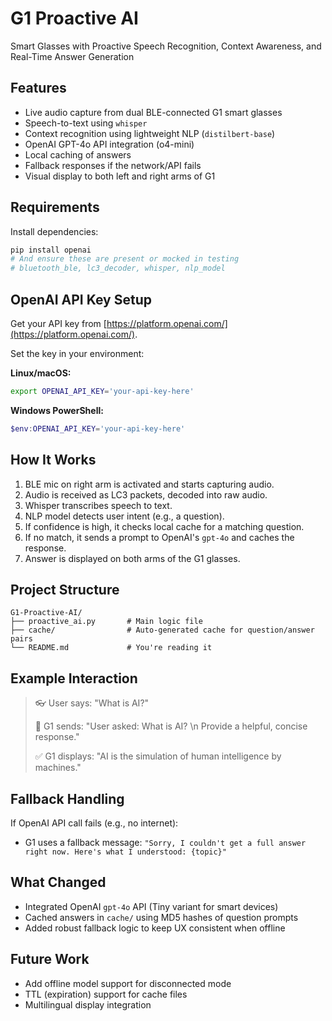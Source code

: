 # G1 Proactive AI

Smart Glasses with Proactive Speech Recognition, Context Awareness, and Real-Time Answer Generation


## Features

- Live audio capture from dual BLE-connected G1 smart glasses
- Speech-to-text using `whisper`
- Context recognition using lightweight NLP (`distilbert-base`)
- OpenAI GPT-4o API integration (o4-mini)
- Local caching of answers
- Fallback responses if the network/API fails
- Visual display to both left and right arms of G1


## Requirements

Install dependencies:

```bash
pip install openai
# And ensure these are present or mocked in testing
# bluetooth_ble, lc3_decoder, whisper, nlp_model
```


## OpenAI API Key Setup

Get your API key from [https://platform.openai.com/](https://platform.openai.com/).

Set the key in your environment:

**Linux/macOS:**
```bash
export OPENAI_API_KEY='your-api-key-here'
```

**Windows PowerShell:**
```powershell
$env:OPENAI_API_KEY='your-api-key-here'
```


## How It Works

1. BLE mic on right arm is activated and starts capturing audio.
2. Audio is received as LC3 packets, decoded into raw audio.
3. Whisper transcribes speech to text.
4. NLP model detects user intent (e.g., a question).
5. If confidence is high, it checks local cache for a matching question.
6. If no match, it sends a prompt to OpenAI's `gpt-4o` and caches the response.
7. Answer is displayed on both arms of the G1 glasses.


## Project Structure

```
G1-Proactive-AI/
├── proactive_ai.py       # Main logic file
├── cache/                # Auto-generated cache for question/answer pairs
└── README.md             # You're reading it
```

## Example Interaction

> 👓 User says: "What is AI?"
>
> 🤖 G1 sends: "User asked: What is AI? \n Provide a helpful, concise response."
>
> ✅ G1 displays: "AI is the simulation of human intelligence by machines."

## Fallback Handling

If OpenAI API call fails (e.g., no internet):
- G1 uses a fallback message: `"Sorry, I couldn't get a full answer right now. Here's what I understood: {topic}"`

## What Changed

- Integrated OpenAI `gpt-4o` API (Tiny variant for smart devices)
- Cached answers in `cache/` using MD5 hashes of question prompts
- Added robust fallback logic to keep UX consistent when offline

## Future Work

- Add offline model support for disconnected mode
- TTL (expiration) support for cache files
- Multilingual display integration
